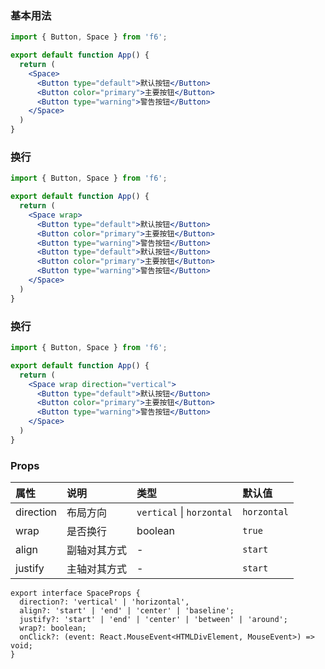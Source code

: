 <div class="block-panel">
<h3>基本用法</h3>

```jsx
import { Button, Space } from 'f6';

export default function App() {
  return (
    <Space>
      <Button type="default">默认按钮</Button>
      <Button color="primary">主要按钮</Button>
      <Button type="warning">警告按钮</Button>
    </Space>
  )
}
```
</div>

<div class="block-panel">
<h3>换行</h3>

```jsx
import { Button, Space } from 'f6';

export default function App() {
  return (
    <Space wrap>
      <Button type="default">默认按钮</Button>
      <Button color="primary">主要按钮</Button>
      <Button type="warning">警告按钮</Button>
      <Button type="default">默认按钮</Button>
      <Button color="primary">主要按钮</Button>
      <Button type="warning">警告按钮</Button>
    </Space>
  )
}
```
</div>

<div class="block-panel">
<h3>换行</h3>

```jsx
import { Button, Space } from 'f6';

export default function App() {
  return (
    <Space wrap direction="vertical">
      <Button type="default">默认按钮</Button>
      <Button color="primary">主要按钮</Button>
      <Button type="warning">警告按钮</Button>
    </Space>
  )
}
```
</div>
<div class="block-panel">

<h3>Props</h3>

| 属性 | 说明 | 类型 | 默认值 |
| :-  | :- | :- | :- |
| direction | 布局方向 | `vertical` \| `horzontal` | `horzontal` |
| wrap | 是否换行 | boolean | `true` |
| align | 副轴对其方式 | - | `start` |
| justify | 主轴对其方式 | - | `start` |

```tsx
export interface SpaceProps {
  direction?: 'vertical' | 'horizontal',
  align?: 'start' | 'end' | 'center' | 'baseline';
  justify?: 'start' | 'end' | 'center' | 'between' | 'around';
  wrap?: boolean;
  onClick?: (event: React.MouseEvent<HTMLDivElement, MouseEvent>) => void;
}
```
</div>